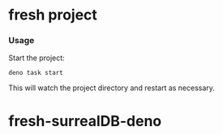 # fresh project

### Usage

Start the project:

```
deno task start
```

This will watch the project directory and restart as necessary.
# fresh-surrealDB-deno
